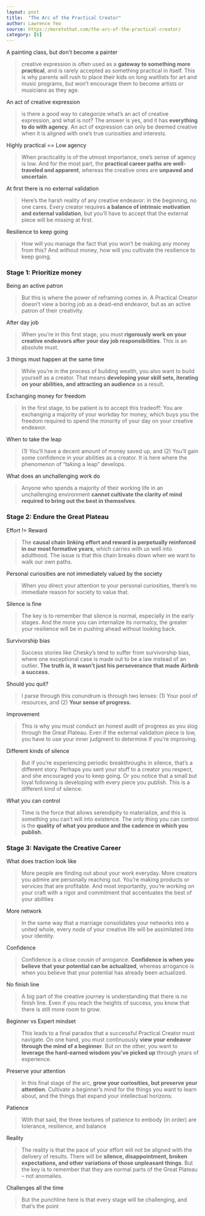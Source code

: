 ```yaml
---
layout: post
title:  "The Arc of the Practical Creator"
author: Lawrence Yeo
source: https://moretothat.com/the-arc-of-the-practical-creator/
category: [6]
---
```


A painting class, but don't become a painter

> creative expression is often used as a **gateway to something more practical**, and is rarely accepted as something practical in itself. This is why parents will rush to place their kids on long waitlists for art and music programs, but won’t encourage them to become artists or musicians as they age.

An act of creative expression

> is there a good way to categorize what’s an act of creative expression, and what is not? The answer is yes, and it has **everything to do with agency**. An act of expression can only be deemed creative when it is aligned with one’s true curiosities and interests.

Highly practical == Low agency

> When practicality is of the utmost importance, one’s sense of agency is low. And for the most part, the **practical career paths are well-traveled and apparent**, whereas the creative ones are **unpaved and uncertain**.

At first there is no external validation

> Here’s the harsh reality of any creative endeavor: in the beginning, no one cares. Every creator requires **a balance of intrinsic motivation and external validation**, but you’ll have to accept that the external piece will be missing at first.

Resilience to keep going

> How will you manage the fact that you won’t be making any money from this? And without money, how will you cultivate the resilience to keep going.

### Stage 1: Prioritize money

Being an active patron

> But this is where the power of reframing comes in. A Practical Creator doesn’t view a boring job as a dead-end endeavor, but as an active patron of their creativity.

After day job

> When you’re in this first stage, you must **rigorously work on your creative endeavors after your day job responsibilities**. This is an absolute must.

3 things must happen at the same time

> While you’re in the process of building wealth, you also want to build yourself as a creator. That means **developing your skill sets, iterating on your abilities, and attracting an audience** as a result.

Exchanging money for freedom

> In the first stage, to be patient is to accept this tradeoff: You are exchanging a majority of your workday for money, which buys you the freedom required to spend the minority of your day on your creative endeavor.

When to take the leap

> (1) You’ll have a decent amount of money saved up, and (2) You’ll gain some confidence in your abilities as a creator. It is here where the phenomenon of “taking a leap” develops.

What does an unchallenging work do

> Anyone who spends a majority of their working life in an unchallenging environment **cannot cultivate the clarity of mind required to bring out the best in themselves**.

### Stage 2: Endure the Great Plateau

Effort != Reward

> The **causal chain linking effort and reward is perpetually reinforced in our most formative years**, which carries with us well into adulthood. The issue is that this chain breaks down when we want to walk our own paths.

Personal curiosities are not immediately valued by the society

> When you direct your attention to your personal curiosities, there’s no immediate reason for society to value that.

Silence is fine

> The key is to remember that silence is normal, especially in the early stages. And the more you can internalize its normalcy, the greater your resilience will be in pushing ahead without looking back.

Survivorship bias

> Success stories like Chesky’s tend to suffer from survivorship bias, where one exceptional case is made out to be a law instead of an outlier. **The truth is, it wasn’t just his perseverance that made Airbnb a success.**

Should you quit?

> I parse through this conundrum is through two lenses: (1) Your pool of resources, and (2) **Your sense of progress.**

Improvement

> This is why you must conduct an honest audit of progress as you slog through the Great Plateau. Even if the external validation piece is low, you have to use your inner judgment to determine if you’re improving.

Different kinds of silence

> But if you’re experiencing periodic breakthroughs in silence, that’s a different story. Perhaps you sent your stuff to a creator you respect, and she encouraged you to keep going. Or you notice that a small but loyal following is developing with every piece you publish. This is a different kind of silence.

What you can control

> Time is the force that allows serendipity to materialize, and this is something you can’t will into existence. The only thing you can control is the **quality of what you produce and the cadence in which you publish**.

### Stage 3: Navigate the Creative Career

What does traction look like

> More people are finding out about your work everyday. More creators you admire are personally reaching out. You’re making products or services that are profitable. And most importantly, you’re working on your craft with a rigor and commitment that accentuates the best of your abilities

More network

> In the same way that a marriage consolidates your networks into a united whole, every node of your creative life will be assimilated into your identity.

Confidence

> Confidence is a close cousin of arrogance. **Confidence is when you believe that your potential can be actualized**, whereas arrogance is when you believe that your potential has already been actualized.

No finish line

> A big part of the creative journey is understanding that there is no finish line. Even if you reach the heights of success, you know that there is still more room to grow.

Beginner vs Expert mindset

> This leads to a final paradox that a successful Practical Creator must navigate. On one hand, you must continuously **view your endeavor through the mind of a beginner**. But on the other, you want to **leverage the hard-earned wisdom you’ve picked up** through years of experience.

Preserve your attention

> In this final stage of the arc, **grow your curiosities, but preserve your attention**. Cultivate a beginner’s mind for the things you want to learn about, and the things that expand your intellectual horizons.

Patience

> With that said, the three textures of patience to embody (in order) are tolerance, resilience, and balance

Reality

> The reality is that the pace of your effort will not be aligned with the delivery of results. There will be **silence, disappointment, broken expectations, and other variations of those unpleasant things**. But the key is to remember that they are normal parts of the Great Plateau – not anomalies.

Challenges all the time

> But the punchline here is that every stage will be challenging, and that’s the point
